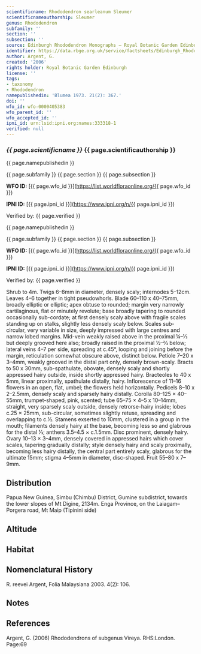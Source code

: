 ```yaml
---
scientificname: Rhododendron searleanum Sleumer
scientificnameauthorship: Sleumer
genus: Rhododendron
subfamily: ''
section: ''
subsection: ''
source: Edinburgh Rhododendron Monographs – Royal Botanic Garden Edinburgh
identifier: https://data.rbge.org.uk/service/factsheets/Edinburgh_Rhododendron_Monographs.xhtml
author: Argent, G.
created: '2006'
rights holder: Royal Botanic Garden Edinburgh
license: ''
tags:
- taxonomy
- Rhododendron
namepublishedin: 'Blumea 1973. 21(2): 367.'
doi: ''
wfo_id: wfo-0000405383
wfo_parent_id: ''
wfo_accepted_id: ''
ipni_id: urn:lsid:ipni.org:names:333318-1
verified: null
---
```

### _{{ page.scientificname }}_ {{ page.scientificauthorship }}
 {{ page.namepublishedin }}

{{ page.subfamily }} {{ page.section }} {{ page.subsection }}

**WFO ID:** [{{ page.wfo_id }}](https://list.worldfloraonline.org/{{ page.wfo_id }})

**IPNI ID:** [{{ page.ipni_id }}](https://www.ipni.org/n/{{ page.ipni_id }})

Verified by: {{ page.verified }}

 {{ page.namepublishedin }}

{{ page.subfamily }} {{ page.section }} {{ page.subsection }}

**WFO ID:** [{{ page.wfo_id }}](https://list.worldfloraonline.org/{{ page.wfo_id }})

**IPNI ID:** [{{ page.ipni_id }}](https://www.ipni.org/n/{{ page.ipni_id }})

Verified by: {{ page.verified }}



Shrub to 4m. Twigs 6–8mm in diameter, densely scaly; internodes 5–12cm. Leaves 4–6 together in tight pseudo­whorls. Blade 60–110 x 40–75mm, broadly elliptic or elliptic; apex obtuse to rounded; margin very narrowly cartilaginous, flat or minutely revolute; base broadly tapering to rounded occasionally sub-cordate; at first densely scaly above with fragile scales standing up on stalks, slightly less densely scaly below. Scales sub- circular, very variable in size, deeply impressed with large centres and narrow lobed margins. Mid-vein weakly raised above in the proximal ¼–1⁄3 but deeply grooved here also; broadly raised in the proximal ½–2⁄3 below; lateral veins 4–7 per side, spreading at c.45°, looping and joining before the margin, reticulation somewhat obscure above, distinct below. Petiole 7–20 x 3–4mm, weakly grooved in the distal part only, densely brown-scaly. Bracts to 50 x 30mm, sub-spathulate, obovate, densely scaly and shortly appressed hairy outside, inside shortly appressed hairy. Bracteoles to 40 x 5mm, linear proximally, spathulate distally, hairy. Inflorescence of 11–16 flowers in an open, flat, umbel; the flowers held horizontally. Pedicels 8–10 x 2–2.5mm, densely scaly and sparsely hairy distally. Corolla 80–125 × 40–55mm, trumpet-shaped, pink, scented; tube 65–75 × 4–5 x 10–14mm, straight, very sparsely scaly outside, densely retrorse-hairy inside; lobes c.25 × 25mm, sub-circular, sometimes slightly retuse, spreading and overlapping to c.½. Stamens exserted to 10mm, clustered in a group in the mouth; filaments densely hairy at the base, becoming less so and glabrous for the distal 1⁄3; anthers 3.5–4.5 × c.1.5mm. Disc prominent, densely hairy. Ovary 10–13 × 3–4mm, densely covered in appressed hairs which cover scales, tapering gradually distally; style densely hairy and scaly proximally, becoming less hairy distally, the central part entirely scaly, glabrous for the ultimate 15mm; stigma 4–5mm in diameter, disc-shaped. Fruit 55–80 x 7–9mm.

## Distribution
Papua New Guinea, Simbu (Chimbu) District, Gumine subdistrict, towards the lower slopes of Mt Digine, 2134m. Enga Province, on the Laiagam–Porgera road, Mt Maip (Tipinini side)

## Altitude


## Habitat


## Nomenclatural History
R. reevei Argent, Folia Malaysiana 2003. 4(2): 106.
                       
## Notes


## References

Argent, G. (2006) Rhododendrons of subgenus Vireya. RHS:London. Page:69
